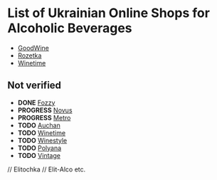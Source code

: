 # List of Ukrainian Online Shops for Alcoholic Beverages

- [GoodWine](http://goodwine.com.ua/)
- [Rozetka](http://rozetka.com)
- [Winetime](http://winetime.com.ua/)

## Not verified

- **DONE** [Fozzy](http://fozzy.zakaz.ua)
- **PROGRESS** [Novus](http://novus.zakaz.ua) 
- **PROGRESS** [Metro](http://metro.zakaz.ua)
- **TODO** [Auchan](http://auchan.zakaz.ua)
- **TODO** [Winetime](http://winetime.com.ua/)
- **TODO** [Winestyle](http://winestyle.com.ua/)
- **TODO** [Polyana](https://www.polyana.ua/catalog/11543/)
- **TODO** [Vintage](http://vintagemarket.com.ua/)

// Elitochka
// Elit-Alco etc.

